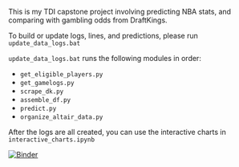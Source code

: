 This is my TDI capstone project involving predicting NBA stats, and comparing with gambling odds from DraftKings.

To build or update logs, lines, and predictions, please run `update_data_logs.bat`

`update_data_logs.bat` runs the following modules in order:
- `get_eligible_players.py`
- `get_gamelogs.py`
- `scrape_dk.py`
- `assemble_df.py`
- `predict.py`
- `organize_altair_data.py`

After the logs are all created, you can use the interactive charts in `interactive_charts.ipynb`

[![Binder](https://mybinder.org/badge_logo.svg)](https://mybinder.org/v2/gh/frshipley/nba_predictions/HEAD)